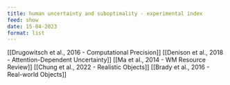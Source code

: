 ```yaml
---
title: human uncertainty and suboptimality - experimental index
feed: show
date: 15-04-2023
format: list
---
```



[[Drugowitsch et al., 2016 - Computational Precision]]
[[Denison et al., 2018 - Attention-Dependent Uncertainty]]
[[Ma et al., 2014 - WM Resource Review]]
[[Chung et al., 2022 - Realistic Objects]]
[[Brady et al., 2016 - Real-world Objects]]